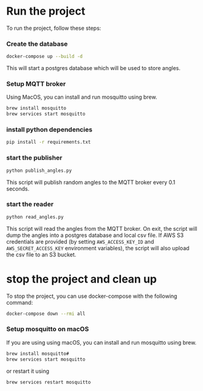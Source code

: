# Run the project

To run the project, follow these steps:


### Create the database

```bash
docker-compose up --build -d
```

This will start a postgres database which will be used to store angles.

### Setup MQTT broker

Using MacOS, you can install and run mosquitto using brew.

```bash
brew install mosquitto
brew services start mosquitto
```

### install python dependencies

```bash
pip install -r requirements.txt
```

### start the publisher

```bash
python publish_angles.py
```

This script will publish random angles to the MQTT broker every 0.1 seconds.

### start the reader

```bash
python read_angles.py
```

This script will read the angles from the MQTT broker. On exit, the script will dump the angles into a postgres database and local csv file. If AWS S3 credentials are provided (by setting `AWS_ACCESS_KEY_ID` and `AWS_SECRET_ACCESS_KEY` environment variables), the script will also upload the csv file to an S3 bucket.


# stop the project and clean up

To stop the project, you can use docker-compose with the following command:

```bash
docker-compose down --rmi all
```

### Setup mosquitto on macOS

If you are using using macOS, you can install and run mosquitto using brew.

```bash
brew install mosquitto#
brew services start mosquitto
```

or restart it using

```bash
brew services restart mosquitto
```

